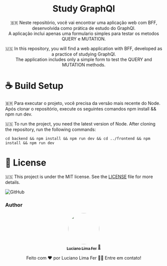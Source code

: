 <h1 align="center">
    Study GraphQl
</h1>

<p align="center"> 🇧🇷 Neste repositório, você vai encontrar uma aplicação web com BFF, desenvolvida como prática de estudo do GraphQl. <br/> A aplicação inclui apenas uma formulario simples para testar os metodos QUERY e MUTATION.</p>
<p align="center">🇺🇸 In this repository, you will find a web application with BFF, developed as a practice of studying GraphQl. <br/> The application includes only a simple form to test the QUERY and MUTATION methods.</p>



# :coffee: Build Setup

🇧🇷 Para executar o projeto, você precisa da versão mais recente do Node. Após clonar o repositório, execute os seguintes comandos npm install && npm run dev.

🇺🇸 To run the project, you need the latest version of Node. After cloning the repository, run the following commands:
```
cd backend && npm install && npm run dev && cd ../frontend && npm install && npm run dev
```


# :memo: License

🇺🇸 This project is under the MIT license. See the [LICENSE](LICENSE.md) file for more details.

![GitHub]()

### Author


<div align="center">
<a href="https://www.linkedin.com/in/lucianolimafer/">
 <img style="border-radius: 50%" src="https://media-exp1.licdn.com/dms/image/C4D03AQFoEsgEakJ-0Q/profile-displayphoto-shrink_800_800/0/1603924668132?e=1618444800&v=beta&t=GtUuAnclDGbD8L9YEipENrpEyhUZw641oxtWnmR5Ss8" width="100px;" alt=""/>
 <br />
 <sub><b>Luciano Lima Fer</b></sub></a> <a href="https://www.linkedin.com/in/lucianolimafer/" title="Luciano Lima Fer">🚀</a>

Feito com ❤️ por Luciano Lima Fer 👋🏽 Entre em contato!
</div>
